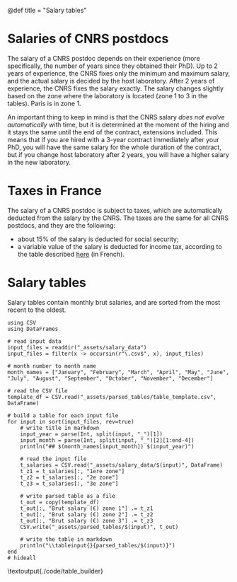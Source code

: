 
@def title = "Salary tables"

# Salaries of CNRS postdocs
The salary of a CNRS postdoc depends on their experience (more specifically, the number of years since they obtained their PhD).
Up to 2 years of experience, the CNRS fixes only the minimum and maximum salary, and the actual salary is decided by the host laboratory.
After 2 years of experience, the CNRS fixes the salary exactly.
The salary changes slightly based on the zone where the laboratory is located (zone 1 to 3 in the tables). 
Paris is in zone 1.

An important thing to keep in mind is that the CNRS salary _does not evolve automatically_ with time, but it is determined at the moment of the hiring and it stays the same until the end of the contract, extensions included.
This means that if you are hired with a 3-year contract immediately after your PhD, you will have the same salary for the whole duration of the contract, but if you change host laboratory after 2 years, you will have a higher salary in the new laboratory.

# Taxes in France
The salary of a CNRS postdoc is subject to taxes, which are automatically deducted from the salary by the CNRS.
The taxes are the same for all CNRS postdocs, and they are the following:
- about 15% of the salary is deducted for social security;
- a variable value of the salary is deducted for income tax, according to the table described [here](https://www.economie.gouv.fr/particuliers/tranches-imposition-impot-revenu) (in French).

# Salary tables

Salary tables contain monthly brut salaries, and are sorted from the most recent to the oldest.


```julia:./code/table_builder
using CSV
using DataFrames

# read input data
input_files = readdir("_assets/salary_data")
input_files = filter(x -> occursin(r"\.csv$", x), input_files)

# month number to month name
month_names = ["January", "February", "March", "April", "May", "June", "July", "August", "September", "October", "November", "December"]

# read the CSV file
template_df = CSV.read("_assets/parsed_tables/table_template.csv", DataFrame)

# build a table for each input file
for input in sort(input_files, rev=true)
    # write title in markdown
    input_year = parse(Int, split(input, "_")[1])
    input_month = parse(Int, split(input, "_")[2][1:end-4])
    println("## $(month_names[input_month]) $(input_year)")

    # read the input file
    t_salaries = CSV.read("_assets/salary_data/$(input)", DataFrame)
    t_z1 = t_salaries[:, "1ere zone"]
    t_z2 = t_salaries[:, "2e zone"]
    t_z3 = t_salaries[:, "3e zone"]

    # write parsed table as a file
    t_out = copy(template_df)
    t_out[:, "Brut salary (€) zone 1"] .= t_z1
    t_out[:, "Brut salary (€) zone 2"] .= t_z2
    t_out[:, "Brut salary (€) zone 3"] .= t_z3
    CSV.write("_assets/parsed_tables/$(input)", t_out)

    # write the table in markdown
    println("\\tableinput{}{parsed_tables/$(input)}")
end
# hideall
```

\textoutput{./code/table_builder}
